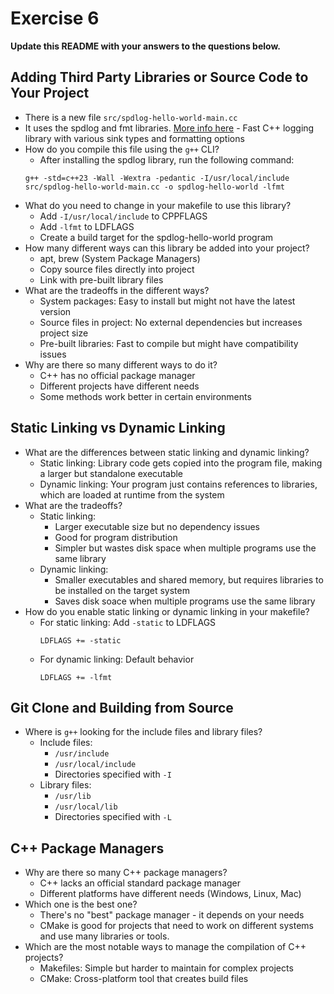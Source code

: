 # Exercise 6

**Update this README with your answers to the questions below.**

## Adding Third Party Libraries or Source Code to Your Project

- There is a new file `src/spdlog-hello-world-main.cc`
- It uses the spdlog and fmt libraries. 
  [More info here](https://github.com/gabime/spdlog) - Fast C++ logging 
  library with various sink types and formatting options
- How do you compile this file using the `g++` CLI?
  - After installing the spdlog library, run the following command:
  ```
  g++ -std=c++23 -Wall -Wextra -pedantic -I/usr/local/include src/spdlog-hello-world-main.cc -o spdlog-hello-world -lfmt
  ```
- What do you need to change in your makefile to use this library?
  - Add `-I/usr/local/include` to CPPFLAGS
  - Add `-lfmt` to LDFLAGS
  - Create a build target for the spdlog-hello-world program
- How many different ways can this library be added into your project?
  - apt, brew (System Package Managers)
  - Copy source files directly into project
  - Link with pre-built library files
- What are the tradeoffs in the different ways?
  - System packages: Easy to install but might not have the latest version
  - Source files in project: No external dependencies but increases project size
  - Pre-built libraries: Fast to compile but might have compatibility issues
- Why are there so many different ways to do it?
  - C++ has no official package manager
  - Different projects have different needs
  - Some methods work better in certain environments
  
## Static Linking vs Dynamic Linking

- What are the differences between static linking and dynamic linking?
  - Static linking: Library code gets copied into the program file, making a larger but standalone executable
  - Dynamic linking: Your program just contains references to libraries, which are loaded at runtime from the system
- What are the tradeoffs?
  - Static linking:
    - Larger executable size but no dependency issues
    - Good for program distribution
    - Simpler but wastes disk space when multiple programs use the same library
  - Dynamic linking: 
    - Smaller executables and shared memory, but requires libraries to be installed on the target system
    - Saves disk soace when multiple programs use the same library
- How do you enable static linking or dynamic linking in your makefile?
  - For static linking: Add `-static` to LDFLAGS
    ```
    LDFLAGS += -static
    ```
  - For dynamic linking: Default behavior
    ```
    LDFLAGS += -lfmt
    ```

## Git Clone and Building from Source

- Where is `g++` looking for the include files and library files?
  - Include files: 
    - `/usr/include`
    - `/usr/local/include`
    - Directories specified with `-I`
  - Library files: 
    - `/usr/lib`
    - `/usr/local/lib`
    - Directories specified with `-L`

## C++ Package Managers

- Why are there so many C++ package managers?
  - C++ lacks an official standard package manager
  - Different platforms have different needs (Windows, Linux, Mac)
- Which one is the best one?
  - There's no "best" package manager - it depends on your needs
  - CMake is good for projects that need to work on different systems and use many libraries or tools.
- Which are the most notable ways to manage the compilation of C++ projects?
  - Makefiles: Simple but harder to maintain for complex projects
  - CMake: Cross-platform tool that creates build files
